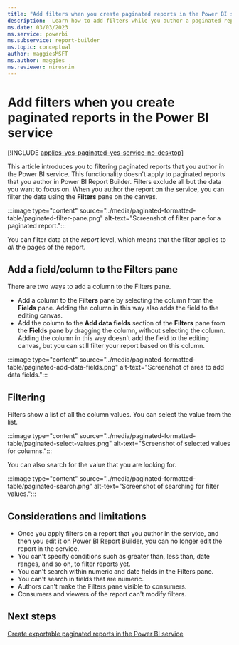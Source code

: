 ```yaml
---
title: "Add filters when you create paginated reports in the Power BI service | Microsoft Docs"
description:  Learn how to add filters while you author a paginated report on the service.
ms.date: 03/03/2023
ms.service: powerbi 
ms.subservice: report-builder
ms.topic: conceptual
author: maggiesMSFT
ms.author: maggies
ms.reviewer: nirusrin
---
```


# Add filters when you create paginated reports in the Power BI service

[!INCLUDE [applies-yes-paginated-yes-service-no-desktop](../../includes/applies-yes-paginated-yes-service-no-desktop.md)]

This article introduces you to filtering paginated reports that you author in the Power BI service. This functionality doesn't apply to paginated reports that you author in Power BI Report Builder.  Filters exclude all but the data you want to focus on. When you author the report on the service, you can filter the data using the **Filters** pane on the canvas.

:::image type="content" source="../media/paginated-formatted-table/paginated-filter-pane.png" alt-text="Screenshot of filter pane for a paginated report.":::

You can filter data at the *report* level, which means that the filter applies to *all* the pages of the report. 

## Add a field/column to the Filters pane

There are two ways to add a column to the Filters pane.

- Add a column to the **Filters** pane by selecting the column from the **Fields** pane. Adding the column in this way also adds the field to the editing canvas. 
- Add the column to the **Add data fields** section of the **Filters** pane from the **Fields** pane by dragging the column, without selecting the column. Adding the column in this way doesn't add the field to the editing canvas, but you can still filter your report based on this column.

:::image type="content" source="../media/paginated-formatted-table/paginated-add-data-fields.png" alt-text="Screenshot of area to add data fields.":::

## Filtering

Filters show a list of all the column values. You can select the value from the list.

:::image type="content" source="../media/paginated-formatted-table/paginated-select-values.png" alt-text="Screenshot of selected values for columns.":::

You can also search for the value that you are looking for.

:::image type="content" source="../media/paginated-formatted-table/paginated-search.png" alt-text="Screenshot of searching for filter values.":::

## Considerations and limitations

- Once you apply filters on a report that you author in the service, and then you edit it on Power BI Report Builder, you can no longer edit the report in the service.
- You can't specify conditions such as greater than, less than, date ranges, and so on, to filter reports yet.
- You can't search within numeric and date fields in the Filters pane.
- You can't search in fields that are numeric.
- Authors can't make the Filters pane visible to consumers.
- Consumers and viewers of the report can't modify filters. 

## Next steps

[Create exportable paginated reports in the Power BI service](../paginated-formatted-table.md)
